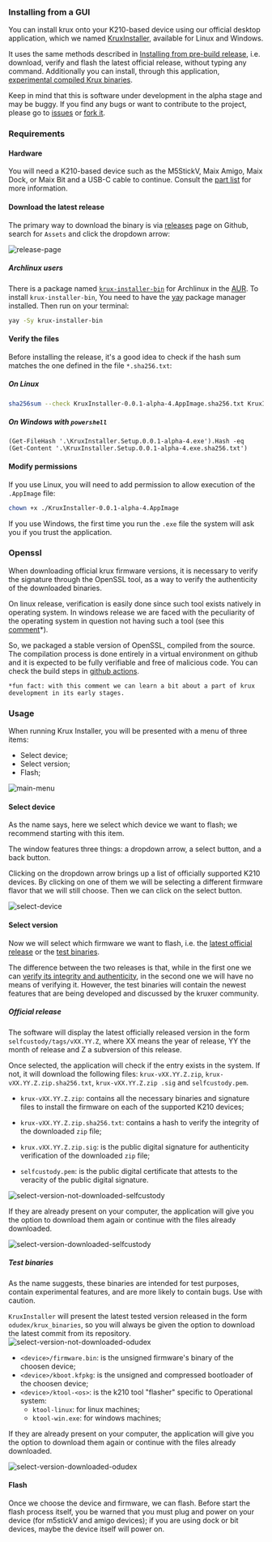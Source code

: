 ### Installing from a GUI

You can install krux onto your K210-based device using our official desktop application, which we named [KruxInstaller](https://github.com/selfcustody/krux-installer), available for Linux and Windows.

It uses the same methods described in [Installing from pre-build release](./installing.en.md), i.e. download, verify and flash the latest official release, without typing any command. Additionally you can install, through this application, [experimental compiled Krux binaries](https://github.com/odudex/krux_binaries).

Keep in mind that this is software under development in the alpha stage and may be buggy. If you find any bugs or want to contribute to the project, please go to [issues](https://github.com/selfcustody/krux-installer/issues) or [fork it](https://github.com/selfcustody/krux-installer/fork).

### Requirements
#### Hardware
You will need a K210-based device such as the M5StickV, Maix Amigo, Maix Dock, or Maix Bit and a USB-C cable to continue. Consult the [part list](../../parts) for more information.

#### Download the latest release

The primary way to download the binary is via [releases](https://github.com/selfcustody/krux-installer/releases) page on Github, search for `Assets` and click the dropdown arrow:

![release-page](../img/krux-installer/download_release.gif "KruxInstaller download release page")

##### Archlinux users

There is a package named [`krux-installer-bin`](https://aur.archlinux.org/packages/krux-installer-bin) for Archlinux in the [AUR](https://aur.archlinux.org/). To install `krux-installer-bin`, You need to have the [yay](https://github.com/Jguer/yay) package manager installed. Then run on your terminal:

```bash
yay -Sy krux-installer-bin
```

#### Verify the files
Before installing the release, it's a good idea to check if the hash sum matches the one defined in the file `*.sha256.txt`:

##### On Linux

```bash
sha256sum --check KruxInstaller-0.0.1-alpha-4.AppImage.sha256.txt KruxInstaller-0.0.1-alpha-4.AppImage
```

##### On Windows with `powershell`

```pwsh
(Get-FileHash '.\KruxInstaller.Setup.0.0.1-alpha-4.exe').Hash -eq (Get-Content '.\KruxInstaller.Setup.0.0.1-alpha-4.exe.sha256.txt')
```

#### Modify permissions

If you use Linux, you will need to add permission to allow execution of the `.AppImage` file:

```bash
chown +x ./KruxInstaller-0.0.1-alpha-4.AppImage
```

If you use Windows, the first time you run the `.exe` file the system will ask you if you trust the application.

### Openssl

When downloading official krux firmware versions, it is necessary to verify the signature through the OpenSSL tool, as a way to verify the authenticity of the downloaded binaries.

On linux release, verification is easily done since such tool exists natively in operating system. In windows release we are faced with the peculiarity of the operating system in question not having such a tool (see this [comment](https://github.com/selfcustody/krux-installer/issues/2#issuecomment-1361172849)*).

So, we packaged a stable version of OpenSSL, compiled from the source. The compilation process is done entirely in a virtual environment on github and it is expected to be fully verifiable and free of malicious code. You can check the build steps in [github actions](https://github.com/selfcustody/krux-installer/actions).

`*fun fact: with this comment we can learn a bit about a part of krux development in its early stages.`


### Usage

When running Krux Installer, you will be presented with a menu of three items:

- Select device;
- Select version;
- Flash;

![main-menu](../img/krux-installer/main.png "KruxInstaller Main Menu")

#### Select device

As the name says, here we select which device we want to flash; we recommend starting with this item.

The window features three things: a dropdown arrow, a select button, and a back button.

Clicking on the dropdown arrow brings up a list of officially supported K210 devices. By clicking on one of them we will be selecting a different firmware flavor that we will still choose. Then we can click on the select button.

![select-device](../img/krux-installer/select_device.gif "KruxInstaller Select Device Menu with choosen device")

#### Select version

Now we will select which firmware we want to flash, i.e. the [latest official release](https://github.com/selfcustody/krux/releases) or the [test binaries](https://github.com/odudex/krux_binaries). 

The difference between the two releases is that, while in the first one we can [verify its integrity and authenticity](/krux/getting-started/installing/#verify-the-files), in the second one we will have no means of verifying it. However, the test binaries will contain the newest features that are being developed and discussed by the kruxer community.


##### Official release

The software will display the latest officially released version in the form `selfcustody/tags/vXX.YY.Z`, where XX means the year of release, YY the month of release and Z a subversion of this release.

Once selected, the application will check if the entry exists in the system. If not, it will download the following files: `krux-vXX.YY.Z.zip`, `krux-vXX.YY.Z.zip.sha256.txt`, `krux-vXX.YY.Z.zip .sig` and `selfcustody.pem`.

- `krux-vXX.YY.Z.zip`: contains all the necessary binaries and signature files to install the firmware on each of the supported K210 devices;

- `krux-vXX.YY.Z.zip.sha256.txt`: contains a hash to verify the integrity of the downloaded `zip` file;

- `krux.vXX.YY.Z.zip.sig`: is the public digital signature for authenticity verification of the downloaded `zip` file;

- `selfcustody.pem`: is the public digital certificate that attests to the veracity of the public digital signature.

![select-version-not-downloaded-selfcustody](../img/krux-installer/select_version_not_downloaded_selfcustody.gif "KruxInstaller Select Selfcustody Version not downloaded Menu")

If they are already present on your computer, the application will give you the option to download them again or continue with the files already downloaded.

![select-version-downloaded-selfcustody](../img/krux-installer/select_version_downloaded_selfcustody.gif "KruxInstaller Select Selfcustody version downloaded Menu")

##### Test binaries

As the name suggests, these binaries are intended for test purposes, contain experimental features, and are more likely to contain bugs. Use with caution.

`KruxInstaller` will present the latest tested version released in the form `odudex/krux_binaries`, so you will always be given the option to download the latest commit from its repository.
![select-version-not-downloaded-odudex](../img/krux-installer/select_version_not_downloaded_odudex.gif "KruxInstaller Select Odudex version Menu")

- `<device>/firmware.bin`: is the unsigned firmware's binary of the choosen device;
- `<device>/kboot.kfpkg`: is the unsigned and compressed bootloader of the choosen device;
- `<device>/ktool-<os>`: is the k210 tool "flasher" specific to Operational system:
    - `ktool-linux`: for linux machines;
    - `ktool-win.exe`: for windows machines;

If they are already present on your computer, the application will give you the option to download them again or continue with the files already downloaded.

![select-version-downloaded-odudex](../img/krux-installer/select_version_downloaded_odudex.gif "KruxInstaller Select Odudex version downloaded Menu")

#### Flash

Once we choose the device and firmware, we can flash. Before start the flash process itself, you be warned that you must plug and power on your device (for m5stickV and amigo devices); if you are using dock or bit devices, maybe the device itself will power on.
